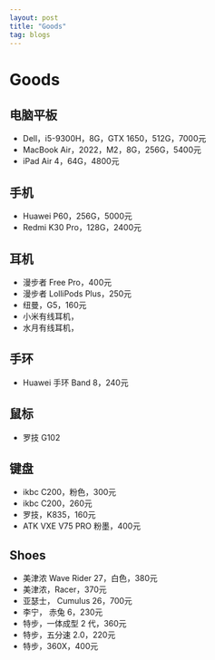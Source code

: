 ```yaml
---
layout: post
title: "Goods"
tag: blogs
---
```



# Goods


## 电脑平板
- Dell，i5-9300H，8G，GTX 1650，512G，7000元
- MacBook Air，2022，M2，8G，256G，5400元
- iPad Air 4，64G，4800元


## 手机
- Huawei P60，256G，5000元
- Redmi K30 Pro，128G，2400元


## 耳机
- 漫步者 Free Pro，400元
- 漫步者 LolliPods Plus，250元
- 纽曼，G5，160元
- 小米有线耳机，
- 水月有线耳机，


## 手环
- Huawei 手环 Band 8，240元



## 鼠标
- 罗技 G102


## 键盘
- ikbc C200，粉色，300元
- ikbc C200，260元
- 罗技，K835，160元
- ATK VXE V75 PRO 粉墨，400元


## Shoes
- 美津浓 Wave Rider 27，白色，380元
- 美津浓，Racer，370元
- 亚瑟士， Cumulus 26，700元
- 李宁， 赤兔 6，230元
- 特步，一体成型 2 代，360元
- 特步，五分速 2.0，220元
- 特步，360X，400元


